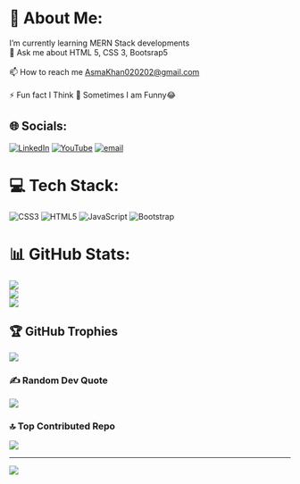 # 💫 About Me:
 I’m currently learning MERN Stack developments<br>💬 Ask me about HTML 5, CSS 3, Bootsrap5<br><br>📫 How to reach me AsmaKhan020202@gmail.com<br><br>⚡ Fun fact I Think 🤔 Sometimes I am Funny😂


## 🌐 Socials:
[![LinkedIn](https://img.shields.io/badge/LinkedIn-%230077B5.svg?logo=linkedin&logoColor=white)](https://linkedin.com/in/https://www.linkedin.com/in/khushboo-khan-خوشبو-خان-5b2001252) [![YouTube](https://img.shields.io/badge/YouTube-%23FF0000.svg?logo=YouTube&logoColor=white)](https://youtube.com/@https://youtube.com/@khushbookhan3042?si=APNoZdOV9wh_rs0n) [![email](https://img.shields.io/badge/Email-D14836?logo=gmail&logoColor=white)](mailto:Asmakhan020202@gmail.com) 

# 💻 Tech Stack:
![CSS3](https://img.shields.io/badge/css3-%231572B6.svg?style=for-the-badge&logo=css3&logoColor=white) ![HTML5](https://img.shields.io/badge/html5-%23E34F26.svg?style=for-the-badge&logo=html5&logoColor=white) ![JavaScript](https://img.shields.io/badge/javascript-%23323330.svg?style=for-the-badge&logo=javascript&logoColor=%23F7DF1E) ![Bootstrap](https://img.shields.io/badge/bootstrap-%238511FA.svg?style=for-the-badge&logo=bootstrap&logoColor=white)
# 📊 GitHub Stats:
![](https://github-readme-stats.vercel.app/api?username=Asma_Khan0202&theme=radical&hide_border=false&include_all_commits=false&count_private=false)<br/>
![](https://nirzak-streak-stats.vercel.app/?user=Asma_Khan0202&theme=radical&hide_border=false)<br/>
![](https://github-readme-stats.vercel.app/api/top-langs/?username=Asma_Khan0202&theme=radical&hide_border=false&include_all_commits=false&count_private=false&layout=compact)

## 🏆 GitHub Trophies
![](https://github-profile-trophy.vercel.app/?username=Asma_Khan0202&theme=radical&no-frame=false&no-bg=true&margin-w=4)

### ✍️ Random Dev Quote
![](https://quotes-github-readme.vercel.app/api?type=horizontal&theme=radical)

### 🔝 Top Contributed Repo
![](https://github-contributor-stats.vercel.app/api?username=Asma_Khan0202&limit=5&theme=dark&combine_all_yearly_contributions=true)

---
[![](https://visitcount.itsvg.in/api?id=Asma_Khan0202&icon=4&color=6)](https://visitcount.itsvg.in)

<!-- Proudly created with GPRM ( https://gprm.itsvg.in ) -->
